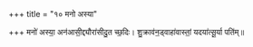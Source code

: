 +++
title = "१० मनो अस्या"

+++
मनो॑ अस्या॒ अन॑आसी॒द्द्यौरा॑सीदु॒त च्छ॒दिः। शु॒क्राव॑न॒ड्वाहा॑वास्तां॒ यदया॑त्सू॒र्या पति॑म्॥
